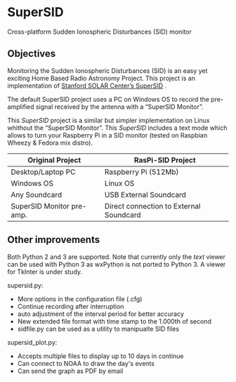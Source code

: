 SuperSID
========

Cross-platform Sudden Ionospheric Disturbances (SID) monitor

Objectives
----------
Monitoring the Sudden Ionospheric Disturbances (SID) is an easy yet exciting Home Based Radio Astronomy Project. This project is an implementation of [Stanford SOLAR Center’s SuperSID][Standford] .

The default SuperSID project uses a PC on Windows OS to record the pre-amplified signal received by the antenna with a “SuperSID Monitor”. 

This *SuperSID* project is a similar but simpler implementation on Linux whithout the “SuperSID Monitor”. This *SuperSID* includes a text mode which allows to turn your Raspberry Pi in a SID monitor (tested on Raspbian Wheezy & Fedora mix distro).


|Original Project  |RasPi-SID Project
|------------------|-----------------------
|Desktop/Laptop PC |Raspberry Pi (512Mb)
|Windows OS        |Linux OS
|Any Soundcard     |USB External Soundcard
|SuperSID Monitor pre-amp.  |Direct connection to External Soundcard

Other improvements
------------------

Both Python 2 and 3 are supported. Note that currently only the *text* viewer can be used with Python 3 as wxPython is not ported to Python 3. A viewer for TkInter is under study.

supersid.py:
 - More options in the configuration file (.cfg)
 - Continue recording after interruption
 - auto adjustment of the interval period for better accuracy
 - New extended file format with time stamp to the 1.000th of second
 - sidfile.py can be used as a utility to manipualte SID files

supersid_plot.py:
 - Accepts multiple files to display up to 10 days in continue
 - Can connect to NOAA to draw the day's events
 - Can send the graph as PDF by email

[Standford]: http://solar-center.stanford.edu/SID/sidmonitor/
